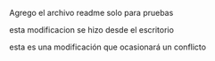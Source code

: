Agrego el archivo readme solo para pruebas 


esta modificacion se hizo desde el escritorio


esta es una modificación que ocasionará un conflicto 
